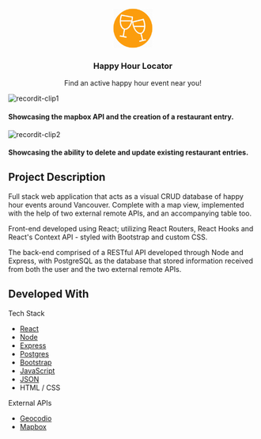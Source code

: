 <br />
<p align="center">
  <a href="https://github.com/taherfa/Happy-Hour-Web-App">
    <img src="client/public/cheers.png" alt="Logo" width="80" height="80">
  </a>

  <h3 align="center">Happy Hour Locator</h3>

  <p align="center">
    Find an active happy hour event near you!
    <br />
  </p>
</p>

![recordit-clip1](https://user-images.githubusercontent.com/53185030/93166070-edbb4d00-f6da-11ea-855b-afbde9bb9497.gif)
#### Showcasing the mapbox API and the creation of a restaurant entry.

![recordit-clip2](https://user-images.githubusercontent.com/53185030/93166141-1c392800-f6db-11ea-8f80-6e4409f5bc87.gif)
#### Showcasing the ability to delete and update existing restaurant entries.


## Project Description

Full stack web application that acts as a visual CRUD database of happy hour events around Vancouver. Complete with a map view, implemented with the help of two external remote APIs, and an accompanying table too.

Front-end developed using React; utilizing React Routers, React Hooks and React's Context API - styled with Bootstrap and custom CSS.

The back-end comprised of a RESTful API developed through Node and Express, with PostgreSQL as the database that stored
information received from both the user and the two external remote APIs.

## Developed With

Tech Stack
* [React](https://reactjs.org/)
* [Node](https://nodejs.org/en/)
* [Express](https://expressjs.com/)
* [Postgres](https://www.postgresql.org/)
* [Bootstrap](https://getbootstrap.com)
* [JavaScript](https://www.javascript.com/)
* [JSON](https://www.json.org/json-en.html)
* HTML / CSS

External APIs
* [Geocodio](https://www.geocod.io/)
* [Mapbox](https://www.mapbox.com/)
